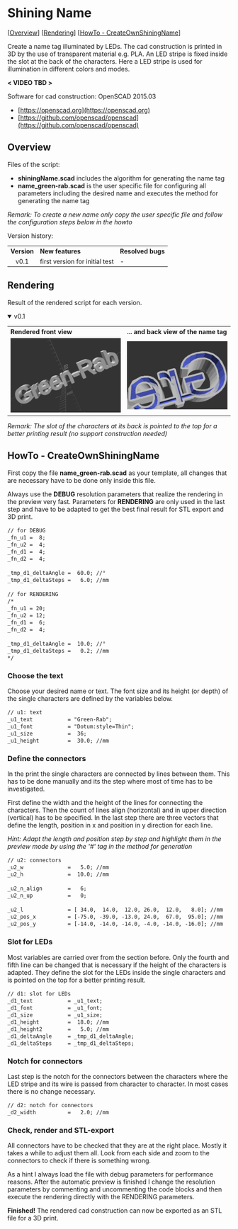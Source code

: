 # Shining Name #

[[Overview](#overview)] [[Rendering](#rendering)] [[HowTo - CreateOwnShiningName](#howToCreateOwnShiningName)]

Create a name tag illuminated by LEDs. The cad construction is printed in 3D by the use of transparent material e.g. PLA. An LED stripe is fixed inside the slot at the back of the characters. Here a LED stripe is used for illumination in different colors and modes.

__< VIDEO TBD >__

Software for cad construction: OpenSCAD 2015.03
- [https://openscad.org](https://openscad.org)
- [https://github.com/openscad/openscad](https://github.com/openscad/openscad)

<a name="overview"></a>
## Overview ##

Files of the script:

- __shiningName.scad__ includes the algorithm for generating the name tag
- __name_green-rab.scad__ is the user specific file for configuring all parameters including the desired name and executes the method for generating the name tag

_Remark: To create a new name only copy the user specific file and follow the configuration steps below in the howto_

Version history:

<table>
	<tr>
		<th align="center">Version</th>
		<th align="left">New features</th>
		<th align="left">Resolved bugs</th>
	</tr>
	<tr></tr>
	<tr>
		<td align="center">v0.1</td>
		<td align="left">first version for initial test</td>
		<td align="left">-</td>
	</tr>
</table>

<a name="rendering"></a>
## Rendering

Result of the rendered script for each version.

<details open>
<summary>v0.1</summary>
<table>
	<tr>
		<th align="left">Rendered front view</th>
		<th align="left">... and back view of the name tag</th>
	</tr>
	<tr></tr>
	<tr>
		<td><img src="pictures/shiningName_green-rab_front_v0-1.png"></td>
		<td><img src="pictures/shiningName_green-rab_back_v0-1.png"></td>
	</tr>
</table>
</details>

_Remark: The slot of the characters at its back is pointed to the top for a better printing result (no support construction needed)_

<a name="howToCreateOwnShiningName"></a>
## HowTo - CreateOwnShiningName ##

First copy the file __name_green-rab.scad__ as your template, all changes that are necessary have to be done only inside this file.

Always use the **DEBUG** resolution parameters that realize the rendering in the preview very fast. Parameters for **RENDERING** are only used in the last step and have to be adapted to get the best final result for STL export and 3D print.

```
// for DEBUG
_fn_u1 =  8;
_fn_u2 =  4;
_fn_d1 =  4;
_fn_d2 =  4;

_tmp_d1_deltaAngle =  60.0; //°
_tmp_d1_deltaSteps =   6.0; //mm

// for RENDERING
/*
_fn_u1 = 20;
_fn_u2 = 12;
_fn_d1 =  6;
_fn_d2 =  4;

_tmp_d1_deltaAngle =  10.0; //°
_tmp_d1_deltaSteps =   0.2; //mm
*/
```

### Choose the text ###

Choose your desired name or text. The font size and its height (or depth) of the single characters are defined by the variables below.

```
// u1: text
_u1_text           = "Green-Rab";
_u1_font           = "Dotum:style=Thin";
_u1_size           =  36;
_u1_height         =  30.0; //mm
```

### Define the connectors ###

In the print the single characters are connected by lines between them. This has to be done manually and its the step where most of time has to be investigated.

First define the width and the height of the lines for connecting the characters. Then the count of lines align (horizontal) and in upper direction (vertical) has to be specified. In the last step there are three vectors that define the length, position in x and position in y direction for each line.

_Hint: Adapt the length and position step by step and highlight them in the preview mode by using the '#' tag in the method for generation_

```
// u2: connectors
_u2_w              =   5.0; //mm
_u2_h              =  10.0; //mm

_u2_n_align        =   6;
_u2_n_up           =   0;

_u2_l              = [ 34.0,  14.0,  12.0, 26.0,  12.0,   8.0]; //mm
_u2_pos_x          = [-75.0, -39.0, -13.0, 24.0,  67.0,  95.0]; //mm
_u2_pos_y          = [-14.0, -14.0, -14.0, -4.0, -14.0, -16.0]; //mm
```

### Slot for LEDs ###

Most variables are carried over from the section before. Only the fourth and fifth line can be changed that is necessary if the height of the characters is adapted. They define the slot for the LEDs inside the single characters and is pointed on the top for a better printing result.

```
// d1: slot for LEDs
_d1_text           = _u1_text;
_d1_font           = _u1_font;
_d1_size           = _u1_size;
_d1_height         =  18.0; //mm
_d1_height2        =   5.0; //mm
_d1_deltaAngle     = _tmp_d1_deltaAngle;
_d1_deltaSteps     = _tmp_d1_deltaSteps;
```

### Notch for connectors ###

Last step is the notch for the connectors between the characters where the LED stripe and its wire is passed from character to character. In most cases there is no change necessary.

```
// d2: notch for connectors
_d2_width          =   2.0; //mm
```

### Check, render and STL-export ###

All connectors have to be checked that they are at the right place. Mostly it takes a while to adjust them all. Look from each side and zoom to the connectors to check if there is something wrong.

As a hint I always load the file with debug parameters for performance reasons. After the automatic preview is finished I change the resolution parameters by commenting and uncommenting the code blocks and then execute the rendering directly with the RENDERING parameters.

**Finished!** The rendered cad construction can now be exported as an STL file for a 3D print. 